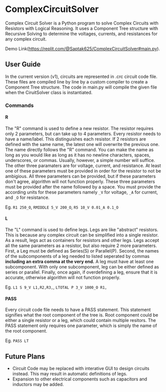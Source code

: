 # ComplexCircuitSolver
Complex Circuit Solver is a Python program to solve Complex Circuits with Resistors with Logical Reasoning. It uses a Component Tree structure with Recursive Solving to determine the voltages, currents, and resistances for any complex circuit.

Demo Link(https://replit.com/@Saptak625/ComplexCircuitSolver#main.py).

## User Guide
In the current version (v1), circuits are represented in .crc circuit code file. These files are compiled line by line by a custom compiler to create a Component Tree structure. The code in main.py will compile the given file when the CiruitSolver class is instantiated.

### Commands

#### R
The "R" command is used to define a new resistor. The resistor requires only 2 parameters, but can take up to 4 parameters. Every resistor needs to have a name/label. This distinguishes each resistor. If 2 resistors are defined with the same name, the latest one will overwrite the previous one. The name directly follows the "R" command. You can make the name as long as you would like as long as it has no newline characters, spaces, underscores, or commas. Usually, however, a simple number will suffice. The other three paramaters are for voltage, current, and resistance. At least one of these parameters must be provided in order for the resistor to not be ambigious. All three parameters can be provided, but if these parameters don't agree, algorithm will not function properly. These three parameters must be provided after the name followed by a space. You must provide the according units for these parameters namely `_V` for voltage, `_A` for current, and `_O` for resistance.

Eg. `R1 250_O`, `RMIDDLE 5_V 200_O`, `R5 10_V 0.01_A 0.1_O`

#### L
The "L" command is used to define legs. Legs are like "abstract" resistors. This is because any complex circuit can be simplified into a single resistor. As a result, legs act as containers for resistors and other legs. Legs accept all the same parameters as a resistor, but also require 2 more parameters. First, a Leg must be defined as Series(S) or Parallel(P). Second, the names of the subcomponents of a leg needed to listed seperated by commas __including an extra comma at the very end.__ A leg must have at least one subcomponent. With only one subcomponent, leg can be either defined as series or parallel. Finally, once again, if overdefining a leg, ensure that it is accurate, otherwise algorithm will not function properly.

Eg. `L1 S 9_V L1,R2,R3,`, `LTOTAL P 3_V 1000_O R1,`

#### PASS
Every circuit code file needs to have a PASS statement. This statement signifies what the root component of the tree is. Root component could be either a single resistor or a leg, which could contain multiple resitors. The PASS statement only requires one parameter, which is simply the name of the root component.

Eg. `PASS LT`

## Future Plans
* Circuit Code may be replaced with interative GUI to design circuits instead. This may result in automatic definitions of legs.
* Expansion to other electrical components such as capacitors and inductors may be added.
